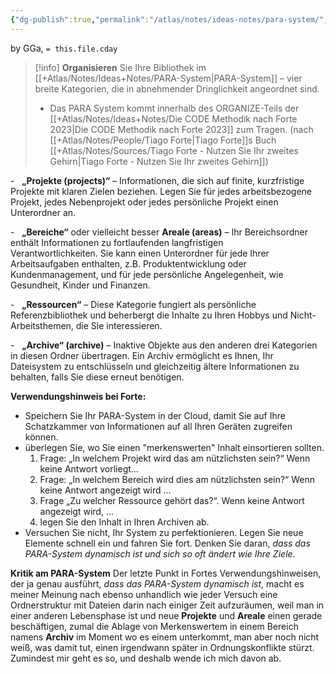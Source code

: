 ```yaml
---
{"dg-publish":true,"permalink":"/atlas/notes/ideas-notes/para-system/","tags":["class/note"],"noteIcon":""}
---
```


by GGa, `= this.file.cday` 

> [!info] **Organisieren** Sie Ihre Bibliothek im [[+Atlas/Notes/Ideas+Notes/PARA-System\|PARA-System]] – vier breite Kategorien, die in abnehmender Dringlichkeit angeordnet sind.
> 
> - Das PARA System kommt innerhalb des ORGANIZE-Teils der [[+Atlas/Notes/Ideas+Notes/Die CODE Methodik nach Forte 2023\|Die CODE Methodik nach Forte 2023]] zum Tragen. 
>   (nach [[+Atlas/Notes/People/Tiago Forte\|Tiago Forte]]s Buch [[+Atlas/Notes/Sources/Tiago Forte - Nutzen Sie Ihr zweites Gehirn\|Tiago Forte - Nutzen Sie Ihr zweites Gehirn]]) 
>   

-   **„Projekte (projects)“** – Informationen, die sich auf finite, kurzfristige Projekte mit klaren Zielen beziehen. Legen Sie für jedes arbeitsbezogene Projekt, jedes Nebenprojekt oder jedes persönliche Projekt einen Unterordner an.

-   **„Bereiche“** oder vielleicht besser **Areale (areas)** – Ihr Bereichsordner enthält Informationen zu fortlaufenden langfristigen Verantwortlichkeiten. Sie kann einen Unterordner für jede Ihrer Arbeitsaufgaben enthalten, z.B. Produktentwicklung oder Kundenmanagement, und für jede persönliche Angelegenheit, wie Gesundheit, Kinder und Finanzen.

-   **„Ressourcen“** – Diese Kategorie fungiert als persönliche Referenzbibliothek und beherbergt die Inhalte zu Ihren Hobbys und Nicht-Arbeitsthemen, die Sie interessieren.

-   **„Archive“ (archive)** – Inaktive Objekte aus den anderen drei Kategorien in diesen Ordner übertragen. Ein Archiv ermöglicht es Ihnen, Ihr Dateisystem zu entschlüsseln und gleichzeitig ältere Informationen zu behalten, falls Sie diese erneut benötigen.

**Verwendungshinweis bei Forte:**
- Speichern Sie Ihr PARA-System in der Cloud, damit Sie auf Ihre Schatzkammer von Informationen auf all Ihren Geräten zugreifen können. 
- überlegen Sie, wo Sie einen "merkenswerten" Inhalt einsortieren sollten. 
	1. Frage: „In welchem Projekt wird das am nützlichsten sein?“ Wenn keine Antwort vorliegt... 
	2. Frage: „In welchem Bereich wird dies am nützlichsten sein?“ Wenn keine Antwort angezeigt wird ...
	3. Frage „Zu welcher Ressource gehört das?“. Wenn keine Antwort angezeigt wird, ...
	4. legen Sie den Inhalt in Ihren Archiven ab. 
- Versuchen Sie nicht, Ihr System zu perfektionieren. Legen Sie neue Elemente schnell ein und fahren Sie fort. Denken Sie daran, *dass das PARA-System dynamisch ist und sich so oft ändert wie Ihre Ziele*.

**Kritik am PARA-System**
Der letzte Punkt in Fortes Verwendungshinweisen, der ja genau ausführt, *dass das PARA-System dynamisch ist*, macht es meiner Meinung nach ebenso unhandlich wie jeder Versuch eine Ordnerstruktur mit Dateien darin nach einiger Zeit aufzuräumen, weil man in einer anderen Lebensphase ist und neue **Projekte** und **Areale** einen gerade beschäftigen, zumal die Ablage von Merkenswertem in einem Bereich namens **Archiv** im Moment wo es einem unterkommt, man aber noch nicht weiß, was damit tut, einen irgendwann später in Ordnungskonflikte stürzt.
Zumindest mir geht es so, und deshalb wende ich mich davon ab.
